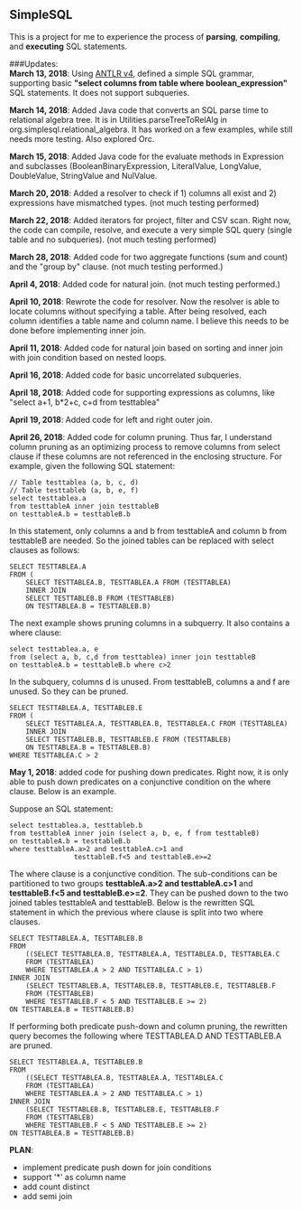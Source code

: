 ## SimpleSQL

This is a project for me to experience the process of **parsing**, **compiling**, and **executing** SQL statements. 

###Updates:  
**March 13, 2018**: Using [ANTLR v4](http://www.antlr.org/download.html), defined a simple SQL grammar, supporting basic **"select columns from table where boolean_expression"** SQL statements. It does not support subqueries.

**March 14, 2018**: Added Java code that converts an SQL parse time to relational algebra tree. It is in Utilities.parseTreeToRelAlg in org.simplesql.relational_algebra. It has worked on a few examples, while still needs more testing. Also explored Orc. 

**March 15, 2018**: Added Java code for the evaluate methods in Expression and subclasses (BooleanBinaryExpression, LiteralValue, LongValue, DoubleValue, StringValue and NulValue.

**March 20, 2018**: Added a resolver to check if 1) columns all exist and 2) expressions have mismatched types. (not much testing performed)

**March 22, 2018**: Added iterators for project, filter and CSV scan. Right now, the code can compile, resolve, and execute a very simple SQL query (single table and no subqueries). (not much testing performed)

**March 28, 2018**: Added code for two aggregate functions (sum and count) and the "group by" clause. (not much testing performed.)

**April 4, 2018**: Added code for natural join. (not much testing performed.)

**April 10, 2018**: Rewrote the code for resolver. Now the resolver is able to locate columns without specifying a table. After being resolved, each column identifies a table name and column name. I believe this needs to be done before implementing inner join.

**April 11, 2018**: Added code for natural join based on sorting and inner join with join condition based on nested loops.

**April 16, 2018**: Added code for basic uncorrelated subqueries. 

**April 18, 2018**: Added code for supporting expressions as columns, like "select a+1, b*2+c, c+d from testtablea"

**April 19, 2018**: Added code for left and right outer join.

**April 26, 2018**: Added code for column pruning. Thus far, I understand column pruning as an optimizing process to remove columns from select clause if these columns are not referenced in the enclosing structure. For example, given the following SQL statement:
	
	// Table testtablea (a, b, c, d)  
	// Table testtableb (a, b, e, f)  
	select testtablea.a  
	from testtableA inner join testtableB   
	on testtableA.b = testtableB.b  

In this statement, only columns a and b from testtableA and column b from testtableB are needed. So the joined tables can be replaced with select clauses as follows:

	SELECT TESTTABLEA.A   
	FROM (  
		SELECT TESTTABLEA.B, TESTTABLEA.A FROM (TESTTABLEA)   
		INNER JOIN  
		SELECT TESTTABLEB.B FROM (TESTTABLEB)   
		ON TESTTABLEA.B = TESTTABLEB.B)

The next example shows pruning columns in a subquerry. It also contains a where clause:

	select testtablea.a, e
	from (select a, b, c,d from testtablea) inner join testtableB
	on testtableA.b = testtableB.b where c>2

In the subquery, columns d is unused. From testtableB, columns a and f are unused. So they can be pruned.

	SELECT TESTTABLEA.A, TESTTABLEB.E
	FROM (
		SELECT TESTTABLEA.A, TESTTABLEA.B, TESTTABLEA.C FROM (TESTTABLEA) 
		INNER JOIN 
		SELECT TESTTABLEB.B, TESTTABLEB.E FROM (TESTTABLEB)
		ON TESTTABLEA.B = TESTTABLEB.B)
	WHERE TESTTABLEA.C > 2

**May 1, 2018**: added code for pushing down predicates. Right now, it is only able to push down predicates on a conjunctive condition on the where clause. Below is an example. 

Suppose an SQL statement:
	
	select testtablea.a, testtableb.b 
	from testtableA inner join (select a, b, e, f from testtableB) 
	on testtableA.b = testtableB.b 
	where testtableA.a>2 and testtableA.c>1 and 
					testtableB.f<5 and testtableB.e>=2
					
The where clause is a conjunctive condition. The sub-conditions can be partitioned to two groups **testtableA.a>2 and testtableA.c>1** and **testtableB.f<5 and testtableB.e>=2**. They can be pushed down to the two joined tables testtableA and testtableB. Below is the rewritten SQL statement in which the previous where clause is split into two where clauses.

	SELECT TESTTABLEA.A, TESTTABLEB.B 
	FROM 
		((SELECT TESTTABLEA.B, TESTTABLEA.A, TESTTABLEA.D, TESTTABLEA.C 
		FROM (TESTTABLEA) 
		WHERE TESTTABLEA.A > 2 AND TESTTABLEA.C > 1) 
	INNER JOIN 
		(SELECT TESTTABLEB.A, TESTTABLEB.B, TESTTABLEB.E, TESTTABLEB.F 
		FROM (TESTTABLEB) 
		WHERE TESTTABLEB.F < 5 AND TESTTABLEB.E >= 2) 
	ON TESTTABLEA.B = TESTTABLEB.B)
 
If performing both predicate push-down and column pruning, the rewritten query becomes the following where TESTTABLEA.D AND TESTTABLEB.A are pruned.

	SELECT TESTTABLEA.A, TESTTABLEB.B 
	FROM 
		((SELECT TESTTABLEA.B, TESTTABLEA.A, TESTTABLEA.C 
		FROM (TESTTABLEA) 
		WHERE TESTTABLEA.A > 2 AND TESTTABLEA.C > 1) 
	INNER JOIN 
		(SELECT TESTTABLEB.B, TESTTABLEB.E, TESTTABLEB.F 
		FROM (TESTTABLEB) 
		WHERE TESTTABLEB.F < 5 AND TESTTABLEB.E >= 2) 
	ON TESTTABLEA.B = TESTTABLEB.B)


**PLAN**:
* implement predicate push down for join conditions
* support '*' as column name
* add count distinct
* add semi join
